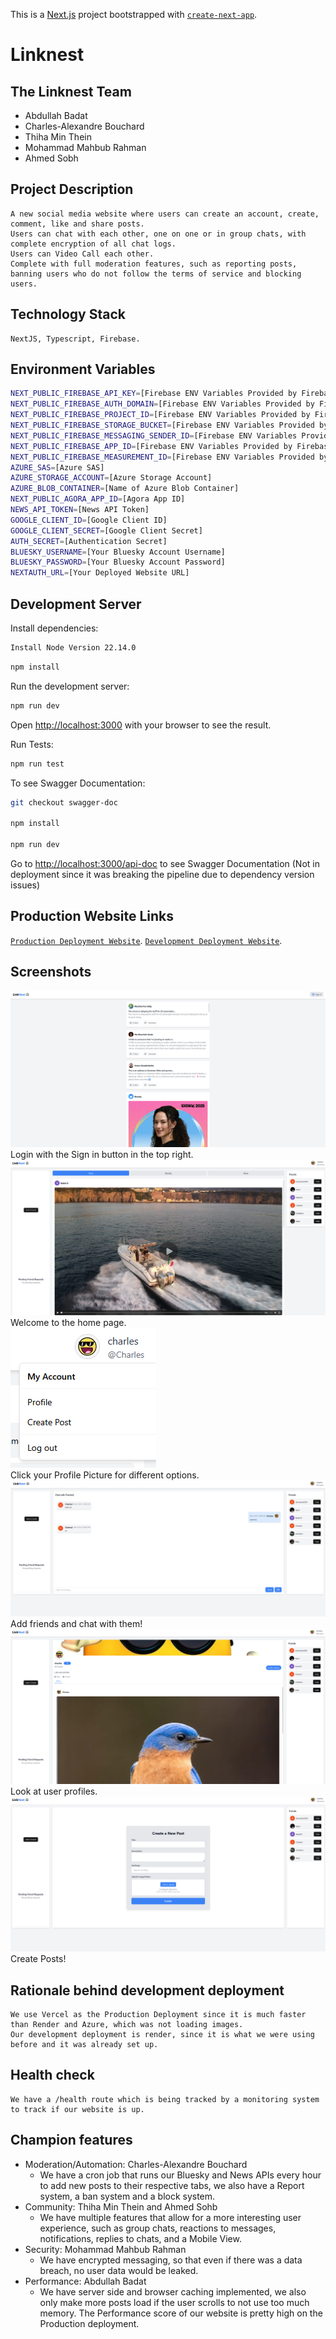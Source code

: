 This is a [Next.js](https://nextjs.org) project bootstrapped with [`create-next-app`](https://nextjs.org/docs/app/api-reference/cli/create-next-app).
# Linknest

## The Linknest Team
- Abdullah Badat
- Charles-Alexandre Bouchard
- Thiha Min Thein
- Mohammad Mahbub Rahman
- Ahmed Sobh

## Project Description
    A new social media website where users can create an account, create, comment, like and share posts. 
    Users can chat with each other, one on one or in group chats, with complete encryption of all chat logs. 
    Users can Video Call each other. 
    Complete with full moderation features, such as reporting posts, 
    banning users who do not follow the terms of service and blocking users.

## Technology Stack
    NextJS, Typescript, Firebase. 

## Environment Variables
```bash
NEXT_PUBLIC_FIREBASE_API_KEY=[Firebase ENV Variables Provided by Firebase]
NEXT_PUBLIC_FIREBASE_AUTH_DOMAIN=[Firebase ENV Variables Provided by Firebase]
NEXT_PUBLIC_FIREBASE_PROJECT_ID=[Firebase ENV Variables Provided by Firebase]
NEXT_PUBLIC_FIREBASE_STORAGE_BUCKET=[Firebase ENV Variables Provided by Firebase]
NEXT_PUBLIC_FIREBASE_MESSAGING_SENDER_ID=[Firebase ENV Variables Provided by Firebase]
NEXT_PUBLIC_FIREBASE_APP_ID=[Firebase ENV Variables Provided by Firebase]
NEXT_PUBLIC_FIREBASE_MEASUREMENT_ID=[Firebase ENV Variables Provided by Firebase]
AZURE_SAS=[Azure SAS]
AZURE_STORAGE_ACCOUNT=[Azure Storage Account]
AZURE_BLOB_CONTAINER=[Name of Azure Blob Container]
NEXT_PUBLIC_AGORA_APP_ID=[Agora App ID]
NEWS_API_TOKEN=[News API Token]
GOOGLE_CLIENT_ID=[Google Client ID]
GOOGLE_CLIENT_SECRET=[Google Client Secret]
AUTH_SECRET=[Authentication Secret]
BLUESKY_USERNAME=[Your Bluesky Account Username]
BLUESKY_PASSWORD=[Your Bluesky Account Password]
NEXTAUTH_URL=[Your Deployed Website URL]
```
## Development Server

Install dependencies:

```bash
Install Node Version 22.14.0
```

```bash
npm install
```

Run the development server:

```bash
npm run dev
```

Open [http://localhost:3000](http://localhost:3000) with your browser to see the result.

Run Tests:
```bash
npm run test
```

To see Swagger Documentation:
```bash
git checkout swagger-doc

npm install

npm run dev
```
Go to [http://localhost:3000/api-doc](http://localhost:3000/api-doc) to see Swagger Documentation (Not in deployment since it was breaking the pipeline due to dependency version issues)

## Production Website Links

[`Production Deployment Website`](https://www.linknest.live/).
[`Development Deployment Website`](https://linknest-rqd1.onrender.com/).

## Screenshots
![Login Page](public/readme1.png)
Login with the Sign in button in the top right. <br />
![Home Page](public/readme2.png)
Welcome to the home page. <br />
![Click on PFP](public/readme3.png) <br />
Click your Profile Picture for different options. <br />
![Chatting Page](public/readme4.png)
Add friends and chat with them! <br />
![Profile Page](public/readme5.png)
Look at user profiles. <br />
![Create Post Page](public/readme6.png)
Create Posts! <br />

## Rationale behind development deployment
    We use Vercel as the Production Deployment since it is much faster than Render and Azure, which was not loading images.
    Our development deployment is render, since it is what we were using before and it was already set up.

## Health check
    We have a /health route which is being tracked by a monitoring system to track if our website is up.

## Champion features
- Moderation/Automation: Charles-Alexandre Bouchard
    * We have a cron job that runs our Bluesky and News APIs every hour to add new posts to their respective tabs, we also have a Report system, a ban system and a block system.
- Community: Thiha Min Thein and Ahmed Sohb
    * We have multiple features that allow for a more interesting user experience, such as group chats, reactions to messages, notifications, replies to chats, and a Mobile View.
- Security: Mohammad Mahbub Rahman
    * We have encrypted messaging, so that even if there was a data breach, no user data would be leaked.
- Performance: Abdullah Badat
    * We have server side and browser caching implemented, we also only make more posts load if the user scrolls to not use too much memory. The Performance score of our website is pretty high on the Production deployment.